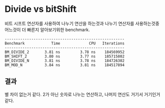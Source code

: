 # Divide vs bitShift

비트 시프트 연산자를 사용하여 나누기 연산을 하는것과 나누기 연산자를 사용하는것중 어느것이 더 빠른지 알아보기위한 benchmark.

```
------------------------------------------------------
Benchmark            Time             CPU   Iterations
------------------------------------------------------
BM_DIVIDE_2       3.81 ns         3.78 ns    184569952
BM_SHIFT_2        3.80 ns         3.77 ns    185715802
BM_DIVIDE_N       3.81 ns         3.78 ns    184726302
BM_MOD_N          3.84 ns         3.81 ns    184517894
```

## 결과

별 차이 없는거 같다. 2가 아닌 숫자로 나누는 연산하고, 나머지 연산도 거기서 거기인거 같다.

